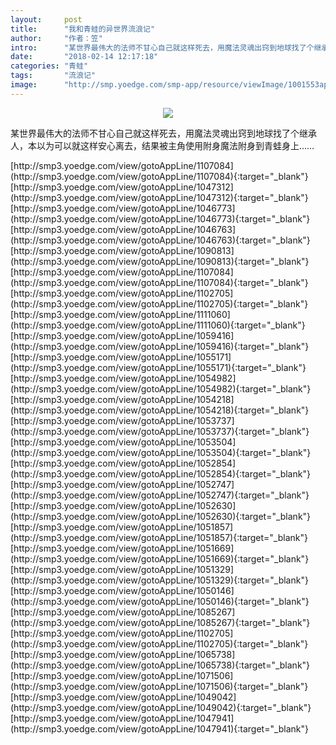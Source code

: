 ```yaml
---
layout:     post
title:      "我和青蛙的异世界流浪记"
author:     "作者：笠"
intro:      "某世界最伟大的法师不甘心自己就这样死去，用魔法灵魂出窍到地球找了个继承人，本以为可以就这样安心离去，结果被主角使用附身魔法附身到青蛙身上……"
date:       "2018-02-14 12:17:18"
categories: "青蛙"
tags:       "流浪记"
image:      "http://smp.yoedge.com/smp-app/resource/viewImage/1001553appline.png"
---
```

<div style="text-align: center">
<p><img src="http://smp.yoedge.com/smp-app/resource/viewImage/1001553appline.png"/></p>
</div>
<p class="post-meta">
<span>某世界最伟大的法师不甘心自己就这样死去，用魔法灵魂出窍到地球找了个继承人，本以为可以就这样安心离去，结果被主角使用附身魔法附身到青蛙身上……</span>
</p>
[http://smp3.yoedge.com/view/gotoAppLine/1107084](http://smp3.yoedge.com/view/gotoAppLine/1107084){:target="_blank"}
[http://smp3.yoedge.com/view/gotoAppLine/1047312](http://smp3.yoedge.com/view/gotoAppLine/1047312){:target="_blank"}
[http://smp3.yoedge.com/view/gotoAppLine/1046773](http://smp3.yoedge.com/view/gotoAppLine/1046773){:target="_blank"}
[http://smp3.yoedge.com/view/gotoAppLine/1046763](http://smp3.yoedge.com/view/gotoAppLine/1046763){:target="_blank"}
[http://smp3.yoedge.com/view/gotoAppLine/1090813](http://smp3.yoedge.com/view/gotoAppLine/1090813){:target="_blank"}
[http://smp3.yoedge.com/view/gotoAppLine/1107084](http://smp3.yoedge.com/view/gotoAppLine/1107084){:target="_blank"}
[http://smp3.yoedge.com/view/gotoAppLine/1102705](http://smp3.yoedge.com/view/gotoAppLine/1102705){:target="_blank"}
[http://smp3.yoedge.com/view/gotoAppLine/1111060](http://smp3.yoedge.com/view/gotoAppLine/1111060){:target="_blank"}
[http://smp3.yoedge.com/view/gotoAppLine/1059416](http://smp3.yoedge.com/view/gotoAppLine/1059416){:target="_blank"}
[http://smp3.yoedge.com/view/gotoAppLine/1055171](http://smp3.yoedge.com/view/gotoAppLine/1055171){:target="_blank"}
[http://smp3.yoedge.com/view/gotoAppLine/1054982](http://smp3.yoedge.com/view/gotoAppLine/1054982){:target="_blank"}
[http://smp3.yoedge.com/view/gotoAppLine/1054218](http://smp3.yoedge.com/view/gotoAppLine/1054218){:target="_blank"}
[http://smp3.yoedge.com/view/gotoAppLine/1053737](http://smp3.yoedge.com/view/gotoAppLine/1053737){:target="_blank"}
[http://smp3.yoedge.com/view/gotoAppLine/1053504](http://smp3.yoedge.com/view/gotoAppLine/1053504){:target="_blank"}
[http://smp3.yoedge.com/view/gotoAppLine/1052854](http://smp3.yoedge.com/view/gotoAppLine/1052854){:target="_blank"}
[http://smp3.yoedge.com/view/gotoAppLine/1052747](http://smp3.yoedge.com/view/gotoAppLine/1052747){:target="_blank"}
[http://smp3.yoedge.com/view/gotoAppLine/1052630](http://smp3.yoedge.com/view/gotoAppLine/1052630){:target="_blank"}
[http://smp3.yoedge.com/view/gotoAppLine/1051857](http://smp3.yoedge.com/view/gotoAppLine/1051857){:target="_blank"}
[http://smp3.yoedge.com/view/gotoAppLine/1051669](http://smp3.yoedge.com/view/gotoAppLine/1051669){:target="_blank"}
[http://smp3.yoedge.com/view/gotoAppLine/1051329](http://smp3.yoedge.com/view/gotoAppLine/1051329){:target="_blank"}
[http://smp3.yoedge.com/view/gotoAppLine/1050146](http://smp3.yoedge.com/view/gotoAppLine/1050146){:target="_blank"}
[http://smp3.yoedge.com/view/gotoAppLine/1085267](http://smp3.yoedge.com/view/gotoAppLine/1085267){:target="_blank"}
[http://smp3.yoedge.com/view/gotoAppLine/1102705](http://smp3.yoedge.com/view/gotoAppLine/1102705){:target="_blank"}
[http://smp3.yoedge.com/view/gotoAppLine/1065738](http://smp3.yoedge.com/view/gotoAppLine/1065738){:target="_blank"}
[http://smp3.yoedge.com/view/gotoAppLine/1071506](http://smp3.yoedge.com/view/gotoAppLine/1071506){:target="_blank"}
[http://smp3.yoedge.com/view/gotoAppLine/1049042](http://smp3.yoedge.com/view/gotoAppLine/1049042){:target="_blank"}
[http://smp3.yoedge.com/view/gotoAppLine/1047941](http://smp3.yoedge.com/view/gotoAppLine/1047941){:target="_blank"}


